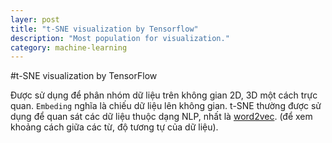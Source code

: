 ```yaml
---
layer: post
title: "t-SNE visualization by Tensorflow"
description: "Most population for visualization."
category: machine-learning
---
```

#t-SNE visualization by TensorFlow

Được sử dụng để phân nhóm dữ liệu trên không gian 2D, 3D một cách trực quan.
`Embeding` nghĩa là chiếu dữ liệu lên không gian. 
t-SNE thường được sử dụng để quan sát các dữ liệu thuộc dạng NLP, nhất là [word2vec](https://www.tensorflow.org/tutorials/word2vec). (để xem khoảng cách giữa các từ, độ tương tự của dữ liệu).

